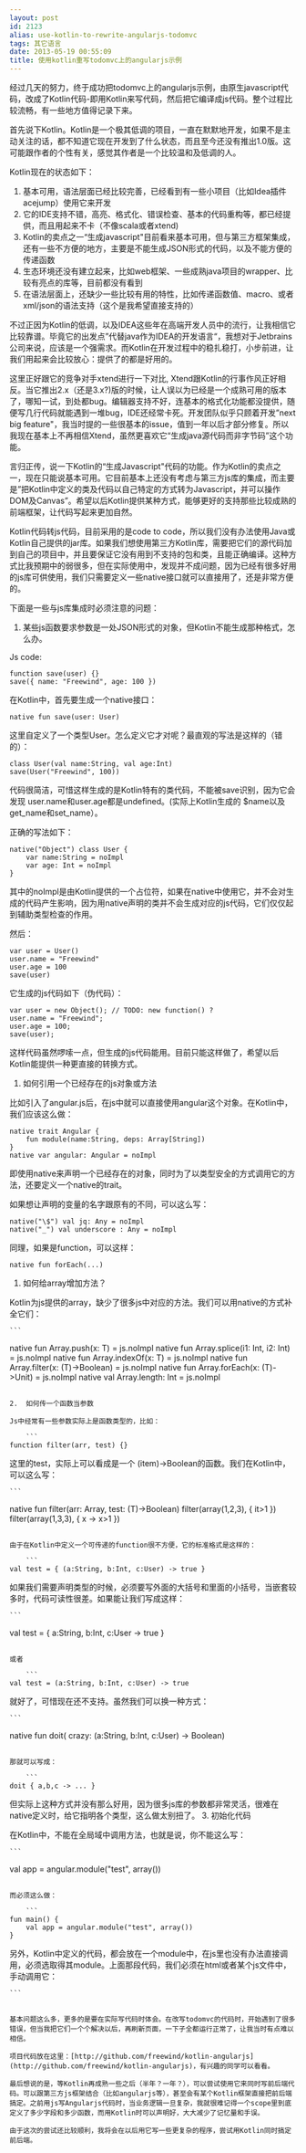```yaml
---
layout: post
id: 2123
alias: use-kotlin-to-rewrite-angularjs-todomvc
tags: 其它语言
date: 2013-05-19 00:55:09
title: 使用kotlin重写todomvc上的angularjs示例
---
```


经过几天的努力，终于成功把todomvc上的angularjs示例，由原生javascript代码，改成了Kotlin代码-即用Kotlin来写代码，然后把它编译成js代码。整个过程比较流畅，有一些地方值得记录下来。

首先说下Kotlin。Kotlin是一个极其低调的项目，一直在默默地开发，如果不是主动关注的话，都不知道它现在开发到了什么状态，而且至今还没有推出1.0版。这可能跟作者的个性有关，感觉其作者是一个比较温和及低调的人。

Kotlin现在的状态如下：

1.  基本可用，语法层面已经比较完善，已经看到有一些小项目（比如Idea插件acejump）使用它来开发
2.  它的IDE支持不错，高亮、格式化、错误检查、基本的代码重构等，都已经提供，而且用起来不卡（不像scala或者xtend)
3.  Kotlin的卖点之一&ldquo;生成javascript"目前看来基本可用，但与第三方框架集成，还有一些不方便的地方，主要是不能生成JSON形式的代码，以及不能方便的传递函数
4.  生态环境还没有建立起来，比如web框架、一些成熟java项目的wrapper、比较有亮点的库等，目前都没有看到
5.  在语法层面上，还缺少一些比较有用的特性，比如传递函数值、macro、或者xml/json的语法支持（这个是我希望直接支持的）

不过正因为Kotlin的低调，以及IDEA这些年在高端开发人员中的流行，让我相信它比较靠谱。毕竟它的出发点&rdquo;代替java作为IDEA的开发语言&ldquo;，我想对于Jetbrains公司来说，应该是一个强需求。而Kotlin在开发过程中的稳扎稳打，小步前进，让我们用起来会比较放心：提供了的都是好用的。

这里正好跟它的竞争对手xtend进行一下对比, Xtend跟Kotlin的行事作风正好相反。当它推出2.x（还是3.x?)版的时候，让人误以为已经是一个成熟可用的版本了，哪知一试，到处都bug。编辑器支持不好，连基本的格式化功能都没提供，随便写几行代码就能遇到一堆bug，IDE还经常卡死。开发团队似乎只顾着开发&rdquo;next big feature"，我当时提的一些很基本的issue，值到一年以后才部分修复。所以我现在基本上不再相信Xtend，虽然更喜欢它&ldquo;生成java源代码而非字节码&rdquo;这个功能。

言归正传，说一下Kotlin的&ldquo;生成Javascript"代码的功能。作为Kotlin的卖点之一，现在只能说基本可用。它目前基本上还没有考虑与第三方js库的集成，而主要是&rdquo;把Kotlin中定义的类及代码以自己特定的方式转为Javascript，并可以操作DOM及Canvas&rdquo;。希望以后Kotlin提供某种方式，能够更好的支持那些比较成熟的前端框架，让代码写起来更加自然。

Kotlin代码转js代码，目前采用的是code to code，所以我们没有办法使用Java或Kotlin自己提供的jar库。如果我们想使用第三方Kotlin库，需要把它们的源代码加到自己的项目中，并且要保证它没有用到不支持的包和类，且能正确编译。这种方式比我预期中的弱很多，但在实际使用中，发现并不成问题，因为已经有很多好用的js库可供使用，我们只需要定义一些native接口就可以直接用了，还是非常方便的。

下面是一些与js库集成时必须注意的问题：

1.  某些js函数要求参数是一处JSON形式的对象，但Kotlin不能生成那种格式，怎么办。

Js code:

```
function save(user) {}
save({ name: "Freewind", age: 100 })

```

在Kotlin中，首先要生成一个native接口：

```
native fun save(user: User)

```

这里自定义了一个类型User。怎么定义它才对呢？最直观的写法是这样的（错的）：

```
class User(val name:String, val age:Int)
save(User("Freewind", 100))

```

代码很简洁，可惜这样生成的是Kotlin特有的类代码，不能被save识别，因为它会发现 user.name和user.age都是undefined。(实际上Kotlin生成的 $name以及get_name和set_name）。

正确的写法如下：

```
native("Object") class User {
    var name:String = noImpl
    var age: Int = noImpl
}

```

其中的noImpl是由Kotlin提供的一个占位符，如果在native中使用它，并不会对生成的代码产生影响，因为用native声明的类并不会生成对应的js代码，它们仅仅起到辅助类型检查的作用。

然后：

```
var user = User()
user.name = "Freewind"
user.age = 100
save(user)

```

它生成的js代码如下（伪代码）：

```
var user = new Object(); // TODO: new function() ?
user.name = "Freewind";
user.age = 100;
save(user);

```

这样代码虽然啰嗦一点，但生成的js代码能用。目前只能这样做了，希望以后Kotlin能提供一种更直接的转换方式。

1.  如何引用一个已经存在的js对象或方法

比如引入了angular.js后，在js中就可以直接使用angular这个对象。在Kotlin中，我们应该这么做：

```
native trait Angular {
    fun module(name:String, deps: Array[String])
}
native var angular: Angular = noImpl

```

即使用native来声明一个已经存在的对象，同时为了以类型安全的方式调用它的方法，还要定义一个native的trait。

如果想让声明的变量的名字跟原有的不同，可以这么写：

```
native("\$") val jq: Any = noImpl
native("_") val underscore : Any = noImpl

```

同理，如果是function，可以这样：

```
native fun forEach(...)

```

1.  如何给array增加方法？

Kotlin为js提供的array，缺少了很多js中对应的方法。我们可以用native的方式补全它们：

    ```
native fun <T> Array<T>.push(x: T) = js.noImpl
native fun <T> Array<T>.splice(i1: Int, i2: Int) = js.noImpl
native fun <T> Array<T>.indexOf(x: T) = js.noImpl
native fun <T> Array<T>.filter(x: (T)->Boolean) = js.noImpl
native fun <T> Array<T>.forEach(x: (T)->Unit) = js.noImpl
native val <T> Array<T>.length: Int = js.noImpl

```

2.  如何传一个函数当参数

Js中经常有一些参数实际上是函数类型的，比如：

    ```
function filter(arr, test) {}

```

这里的test，实际上可以看成是一个 (item)->Boolean的函数。我们在Kotlin中，可以这么写：

    ```
native fun filter<T>(arr: Array<T>, test: (T)->Boolean)
filter(array(1,2,3), { it>1 })
filter(array(1,3,3), { x -> x>1 })

```

由于在Kotlin中定义一个可传递的function很不方便，它的标准格式是这样的：

    ```
val test = { (a:String, b:Int, c:User) -> true }

```

如果我们需要声明类型的时候，必须要写外面的大括号和里面的小括号，当嵌套较多时，代码可读性很差。如果能让我们写成这样：

    ```
val test = { a:String, b:Int, c:User -> true }

```

或者

    ```
val test = (a:String, b:Int, c:User) -> true

```

就好了，可惜现在还不支持。虽然我们可以换一种方式：

    ```
native fun doit( crazy: (a:String, b:Int, c:User) -> Boolean)

```

那就可以写成：

    ```
doit { a,b,c -> ... }

```

但实际上这种方式并没有那么好用，因为很多js库的参数都非常灵活，很难在native定义时，给它指明各个类型，这么做太别扭了。
3.  初始化代码
<p>在Kotlin中，不能在全局域中调用方法，也就是说，你不能这么写：

    ```
val app = angular.module("test", array())

```

而必须这么做：

    ```
fun main() {
    val app = angular.module("test", array())
}

```

另外，Kotlin中定义的代码，都会放在一个module中，在js里也没有办法直接调用，必须选取得其module。上面那段代码，我们必须在html或者某个js文件中，手动调用它：

    ```
<script type="text/javascript">
    Kotlin.modules["some-module"].main();
</script>

```

基本问题这么多，更多的是要在实际写代码时体会。在改写todomvc的代码时，开始遇到了很多错误，但当我把它们一个个解决以后，再刷新页面，一下子全都运行正常了，让我当时有点难以相信。

项目代码放在这里：[http://github.com/freewind/kotlin-angularjs](http://github.com/freewind/kotlin-angularjs)，有兴趣的同学可以看看。

最后想说的是，等Kotlin再成熟一些之后（半年？一年？），可以尝试使用它来同时写前后端代码。可以跟第三方js框架结合（比如angularjs等），甚至会有某个Kotlin框架直接把前后端搞定。之前用js写Angularjs代码时，当业务逻辑一旦复杂，我就很难记得一个scope里到底定义了多少字段和多少函数，而用Kotlin时可以声明好，大大减少了记忆量和手误。

由于这次的尝试还比较顺利，我将会在以后用它写一些更复杂的程序，尝试用Kotlin同时搞定前后端。
